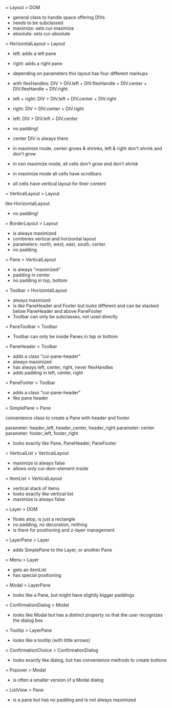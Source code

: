 = Layout > DOM

  * general class to handle space offering DIVs
  * needs to be subclassed
  * maximize: sets cui-maximize
  * absolute: sets cui-absolute

= HorizontalLayout > Layout

  * left: adds a left pane
  * right: adds a right pane

  * depending on parameters this layout has four different markups
   * with flexHandles: DIV > DIV.left + DIV.flexHandle + DIV.center + DIV.flexHandle + DIV.right
   * left + right: DIV > DIV.left + DIV.center + DIV.right
   * right: DIV > DIV.center + DIV.right
   * left: DIV > DIV.left + DIV.center

  * no padding!
  * center DIV is always there

  * in maximize mode, center grows & shrinks, left & right don't shrink and don't grow
  * in non maximize mode, all cells don't grow and don't shrink
  * in maximize mode all cells have scrollbars
  * all cells have vertical layout for their content

= VerticalLayout > Layout

like HorizontalLayout

* no padding!

= BorderLayout > Layout

* is always maximized
* combines vertical and horizontal layout
* parameters: north, west, east, south, center
* no padding

= Pane > VerticalLayout

* is always "maximized"
* padding in center
* no padding in top, bottom

= Toolbar > HorizontalLayout

* always maxmized
* is like PaneHeader and Footer but looks different and can be stacked below PaneHeader and above PaneFooter
* Toolbar can only be subclasses, not used directly

= PaneToolbar > Toolbar

* Toolbar can only be inside Panes in top or bottom

= PaneHeader > Toolbar

* adds a class "cui-pane-header"
* always maximized
* has always left, center, right, never flexHandles
* adds padding in left, center, right

= PaneFooter > Toolbar

* adds a class "cui-pane-header"
* like pane header

= SimplePane > Pane

convenience class to create a Pane with header and footer

parameter: header_left, header_center, header_right
parameter: center
parameter: footer_left, footer_right

* looks exactly like Pane, PaneHeader, PaneFooter


= VerticalList > VerticalLayout

* maximize is always false
* allows only cui-dom-element inside

= ItemList > VerticalLayout

* vertical stack of items
* looks exactly like vertical list
* maximize is always false

= Layer > DOM

* floats atop, is just a rectangle
* no padding, no decoration, nothing
* is there for positioning and z-layer management

= LayerPane > Layer

* adds SimplePane to the Layer, or another Pane

= Menu > Layer

* gets an itemList
* has special positioning

= Modal > LayerPane

* looks like a Pane, but might have slightly bigger paddings

= ConfirmationDialog > Modal

* looks like Modal but has a distinct property so that the user
  recognizes the dialog box

= Tooltip > LayerPane

* looks like a tooltip (with little arrows)

= ConfirmationChoice > ConfirmationDialog

* looks exactly like dialog, but has convenience methods
  to create buttons

= Popover > Modal

* is often a smaller version of a Modal dialog

= ListView > Pane

* is a pane but has no padding and is not always maximized


